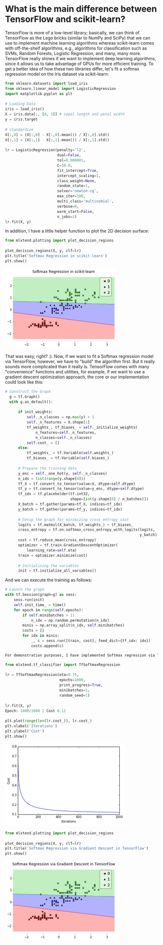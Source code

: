 # What is the main difference between TensorFlow and scikit-learn?

TensorFlow is more of a low-level library; basically, we can think of TensorFlow as the Lego bricks (similar to NumPy and SciPy) that we can use to implement machine learning algorithms whereas scikit-learn comes with off-the-shelf algorithms, e.g., algorithms for classification such as SVMs, Random Forests, Logistic Regression, and many, many more. TensorFlow really shines if we want to implement deep learning algorithms, since it allows us to take advantage of GPUs for more efficient training.
To get a better idea of how these two libraries differ, let's fit a softmax regression model on the Iris dataset via scikit-learn:

```python
from sklearn.datasets import load_iris
from sklearn.linear_model import LogisticRegression
import matplotlib.pyplot as plt

# Loading Data
iris = load_iris()
X = iris.data[:, [0, 3]] # sepal length and petal width
y = iris.target

# standardize
X[:,0] = (X[:,0] - X[:,0].mean()) / X[:,0].std()
X[:,1] = (X[:,1] - X[:,1].mean()) / X[:,1].std()

lr = LogisticRegression(penalty='l2',
                        dual=False,
                        tol=0.000001,
                        C=10.0,
                        fit_intercept=True,
                        intercept_scaling=1,
                        class_weight=None,
                        random_state=1,
                        solver='newton-cg',
                        max_iter=100,
                        multi_class='multinomial',
                        verbose=0,
                        warm_start=False,
                        n_jobs=1)
lr.fit(X, y)
```

In addition, I have a little helper function to plot the 2D decision surface:

```python
from mlxtend.plotting import plot_decision_regions

plot_decision_regions(X, y, clf=lr)
plt.title('Softmax Regression in scikit-learn')
plt.show()
```

![](./tensorflow-vs-scikitlearn/scikit-softmax.png)

That was easy, right? :). Now, if we want to fit a Softmax regression model via TensorFlow, however, we have to "build" the algorithm first. But it really sounds more complicated than it really is.
TensorFlow comes with many "convenience" functions and utilities, for example, if we want to use a gradient descent optimization approach, the core or our implementation could look like this:

```python
# Construct the Graph
  g = tf.Graph()
  with g.as_default():

      if init_weights:
          self._n_classes = np.max(y) + 1
          self._n_features = X.shape[1]
          tf_weights_, tf_biases_ = self._initialize_weights(
              n_features=self._n_features,
              n_classes=self._n_classes)
          self.cost_ = []
      else:
          tf_weights_ = tf.Variable(self.weights_)
          tf_biases_ = tf.Variable(self.biases_)

      # Prepare the training data
      y_enc = self._one_hot(y, self._n_classes)
      n_idx = list(range(y.shape[0]))
      tf_X = tf.convert_to_tensor(value=X, dtype=self.dtype)
      tf_y = tf.convert_to_tensor(value=y_enc, dtype=self.dtype)
      tf_idx = tf.placeholder(tf.int32,
                              shape=[int(y.shape[0] / n_batches)])
      X_batch = tf.gather(params=tf_X, indices=tf_idx)
      y_batch = tf.gather(params=tf_y, indices=tf_idx)

      # Setup the graph for minimizing cross entropy cost
      logits = tf.matmul(X_batch, tf_weights_) + tf_biases_
      cross_entropy = tf.nn.softmax_cross_entropy_with_logits(logits,
                                                              y_batch)
      cost = tf.reduce_mean(cross_entropy)
      optimizer = tf.train.GradientDescentOptimizer(
          learning_rate=self.eta)
      train = optimizer.minimize(cost)

      # Initializing the variables
      init = tf.initialize_all_variables()
```

And we can execute the training as follows:

```python
# Launch the graph
with tf.Session(graph=g) as sess:
    sess.run(init)
    self.init_time_ = time()
    for epoch in range(self.epochs):
        if self.minibatches > 1:
            n_idx = np.random.permutation(n_idx)
        minis = np.array_split(n_idx, self.minibatches)
        costs = []
        for idx in minis:
            _, c = sess.run([train, cost], feed_dict={tf_idx: idx})
            costs.append(c)
```

```python
For demonstration purposes, I have implemented Softmax regression via TensorFlow in an object oriented style that is somewhat similar to scikit-learn's implementation. The complete code example can be found here if you are interested: [mlxtend/tf_classifier/TfSoftmax](https://github.com/rasbt/mlxtend/blob/master/mlxtend/tf_classifier/tf_softmax.py).
```

```python
from mlxtend.tf_classifier import TfSoftmaxRegression

lr = TfSoftmaxRegression(eta=0.75,
                         epochs=1000,
                         print_progress=True,
                         minibatches=1,
                         random_seed=1)

lr.fit(X, y)
Epoch: 1000/1000 | Cost 0.12

plt.plot(range(len(lr.cost_)), lr.cost_)
plt.xlabel('Iterations')
plt.ylabel('Cost')
plt.show()
```

![](./tensorflow-vs-scikitlearn/tf_cost.png)


```python
from mlxtend.plotting import plot_decision_regions

plot_decision_regions(X, y, clf=lr)
plt.title('Softmax Regression via Gradient Descent in TensorFlow')
plt.show()
```

![](./tensorflow-vs-scikitlearn/tf_softmax.png)
